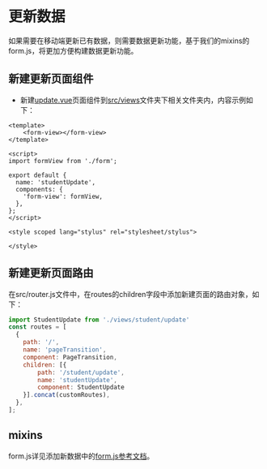 # 更新数据
如果需要在移动端更新已有数据，则需要数据更新功能，基于我们的mixins的form.js，将更加方便构建数据更新功能。

## 新建更新页面组件
* 新建[update.vue]()页面组件到[src/views]()文件夹下相关文件夹内，内容示例如下：

```
<template>
    <form-view></form-view>
</template>

<script>
import formView from './form';

export default {
  name: 'studentUpdate',
  components: {
    'form-view': formView,
  },
};
</script>

<style scoped lang="stylus" rel="stylesheet/stylus">

</style>
```

## 新建更新页面路由
在src/router.js文件中，在routes的children字段中添加新建页面的路由对象，如下：

```javascript
import StudentUpdate from './views/student/update'
const routes = [
  {
    path: '/',
    name: 'pageTransition',
    component: PageTransition,
    children: [{
        path: '/student/update',
        name: 'studentUpdate',
        component: StudentUpdate
    }].concat(customRoutes),
  },
];
```

## mixins
form.js详见添加新数据中的[form.js参考文档](添加新数据.html#mixins)。